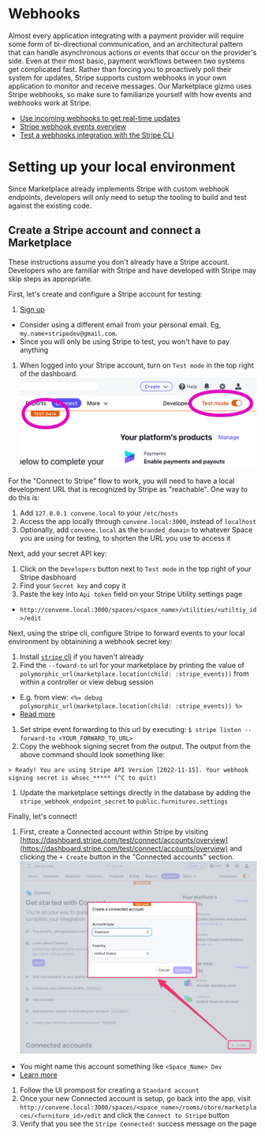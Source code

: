 # Webhooks
Almost every application integrating with a payment provider will require some form of bi-directional communication, and an architectural pattern that can handle asynchronous actions or events that occur on the provider's side. Even at their most basic, payment workflows between two systems get complicated fast. Rather than forcing you to proactively poll their system for updates, Stripe supports custom webhooks in your own application to monitor and receive messages. Our Marketplace gizmo uses Stripe webhooks, so make sure to familiarize yourself with how events and webhooks work at Stripe.
* [Use incoming webhooks to get real-time updates](https://stripe.com/docs/webhooks)
* [Stripe webhook events overview](https://stripe.com/docs/webhooks/stripe-events)
* [Test a webhooks integration with the Stripe CLI](https://stripe.com/docs/webhooks/test)

# Setting up your local environment

Since Marketplace already implements Stripe with custom webhook endpoints, developers will only need to setup the tooling to build and test against the existing code.

## Create a Stripe account and connect a Marketplace

These instructions assume you don't already have a Stripe account. Developers who are familiar with Stripe and have developed with Stripe may skip steps as appropriate.

First, let's create and configure a Stripe account for testing:
1. [Sign up](https://dashboard.stripe.com/register)
  - Consider using a different email from your personal email. Eg, `my.name+stripedev@gmail.com`.
  - Since you will only be using Stripe to test, you won't have to pay anything
1. When logged into your Stripe account, turn on `Test mode` in the top right of the dashboard.
  ![Turn on Stripe test mode](stripe_test_mode.png)

For the "Connect to Stripe" flow to work, you will need to have a local development URL that is recognized by Stripe as "reachable". One way to do this is:
1. Add `127.0.0.1 convene.local` to your `/etc/hosts`
1. Access the app locally through `convene.local:3000`, instead of `localhost`
1. Optionally, add `convene.local` as the `branded_domain` to whatever Space you are using for testing, to shorten the URL you use to access it

Next, add your secret API key:
1. Click on the `Developers` button next to `Test mode` in the top right of your Stripe dasbhoard
1. Find your `Secret key` and copy it
1. Paste the key into `Api token` field on your Stripe Utility settings page
  - `http://convene.local:3000/spaces/<space_name>/utilities/<utiltiy_id>/edit`

Next, using the stripe cli, configure Stripe to forward events to your local environment by obtainining a webhook secret key:

1. Install [`stripe` cli](https://stripe.com/docs/stripe-cli) if you haven't already
1. Find the `--foward-to` url for your marketplace by printing the value of  `polymorphic_url(marketplace.location(child: :stripe_events))` from within a controller or view debug session
  - E.g. from view: `<%= debug polymorphic_url(marketplace.location(child: :stripe_events)) %>`
  - [Read more](https://stripe.com/docs/webhooks/test#webhook-test-cli)
1. Set stripe event forwarding to this url by executing: `$ stripe listen --forward-to <YOUR_FORWARD_TO_URL>`
1. Copy the webhook signing secret from the output. The output from the above command should look something like:
```
> Ready! You are using Stripe API Version [2022-11-15]. Your webhook signing secret is whsec_***** (^C to quit)
```
1. Update the marketplace settings directly in the database by adding the `stripe_webhook_endpoint_secret` to `public.furnitures.settings`

Finally, let's connect!

1. First, create a Connected account within Stripe by visiting [https://dashboard.stripe.com/test/connect/accounts/overview](https://dashboard.stripe.com/test/connect/accounts/overview) and clicking the `+ Create` button in the "Connected accounts" section.
  ![Create Connected accoutn button](create_connected_account.jpg)
  - You might name this account something like `<Space_Name> Dev`
  - [Learn more](https://stripe.com/docs/connect)
1. Follow the UI prompost for creating a `Standard account`
1. Once your new Connected account is setup, go back into the app, visit `http://convene.local:3000/spaces/<space_name>/rooms/store/marketplaces/<furniture_id>/edit` and click the `Connect to Stripe` button
1. Verify that you see the `Stripe Connected!` success message on the page